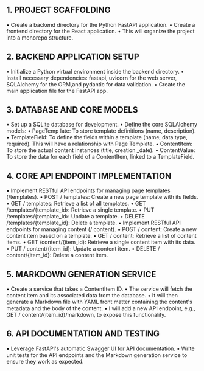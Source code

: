 

## 1. PROJECT SCAFFOLDING

• Create a backend directory for the Python FastAPI application.
• Create a frontend directory for the React application.
• This will organize the project into a monorepo structure.


## 2. BACKEND APPLICATION SETUP

• Initialize a Python virtual environment inside the backend directory.
• Install necessary dependencies: fastapi, uvicorn for the web server, SQLAlchemy for the ORM,and pydantic for data validation.
• Create the main application file for the FastAPl app.


## 3. DATABASE AND CORE MODELS

• Set up a SQLite database for development.
• Define the core SQLAlchemy models:
• PageTemp late: To store template definitions (name, description).
• TemplateField: To define the fields within a template (name, data type, required). This will have a relationship with Page Template.
• ContentItem: To store the actual content instances (title, creation _date).
• ContentValue: To store the data for each field of a ContentItem, linked to a TemplateField.


## 4. CORE API ENDPOINT IMPLEMENTATION

• Implement RESTful API endpoints for managing page templates (/templates).
• POST / templates: Create a new page template with its fields.
• GET / templates: Retrieve a list of all templates.
• GET /templates/{template_id›: Retrieve a single template.
• PUT /templates/{template_id›: Update a template.
• DELETE /templates/{template_id}: Delete a template.
• Implement RESTful API endpoints for managing content (/ content).
• POST / content: Create a new content item based on a template.
• GET / content: Retrieve a list of content items.
• GET /content/{item_id): Retrieve a single content item with its data.
• PUT / content/{item_id}: Update a content item.
• DELETE / content/{item_id}: Delete a content item.


## 5. MARKDOWN GENERATION SERVICE

• Create a service that takes a ContentItem ID.
• The service will fetch the content item and its associated data from the database.
• It will then generate a Markdown file with YAML front matter containing the content's metadata and the body of the content.
• I will add a new API endpoint, e.g., GET / content/{item_id}/markdown, to expose this functionality.


## 6. API DOCUMENTATION AND TESTING

• Leverage FastAPl's automatic Swagger Ul for API documentation.
• Write unit tests for the API endpoints and the Markdown generation service to ensure they work as expected.
